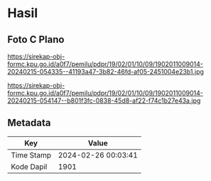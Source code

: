 # Hasil

## Foto C Plano

https://sirekap-obj-formc.kpu.go.id/a0f7/pemilu/pdpr/19/02/01/10/09/1902011009014-20240215-054335--41193a47-3b82-46fd-af05-2451004e23b1.jpg

https://sirekap-obj-formc.kpu.go.id/a0f7/pemilu/pdpr/19/02/01/10/09/1902011009014-20240215-054147--b801f3fc-0838-45d8-af22-f74c1b27e43a.jpg


## Metadata

| Key        | Value               |
| ---------- | ------------------- |
| Time Stamp | 2024-02-26 00:03:41 |
| Kode Dapil | 1901                |



